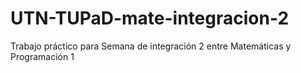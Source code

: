 # UTN-TUPaD-mate-integracion-2
Trabajo práctico para Semana de integración 2 entre Matemáticas y Programación 1 
